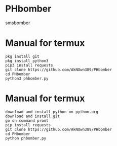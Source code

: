# PHbomber
 smsbomber
# Manual for termux
```
pkg install git
pkg install python3
pip3 install requests
git clone https://github.com/AkNOwn389/PHbomber
cd PHbomber
python3 phbomber.py
```
# Manual for termux
```
download and install python on python.org
download and install git
go on command promt
pip install requests
git clone https://github.com/AkNOwn389/PHbomber
cd PHbomber
python phbomber.py
```
